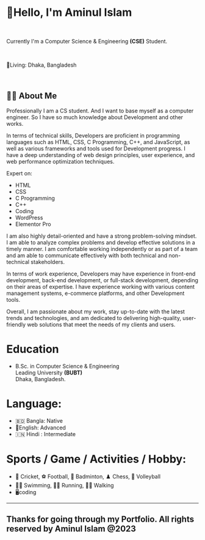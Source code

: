# 👋Hello, I'm Aminul Islam 
<br>
<p>Currently I'm a Computer Science & Engineering <b>(CSE)</b> Student. </p>
<br>
<p>🏡Living: Dhaka, Bangladesh</p><br>

## 👨‍💼 About Me
<p>Professionally I am a CS student. And I want to base myself as a computer engineer. So I have so much knowledge about Development and other works.

In terms of technical skills, Developers are proficient in programming languages such as HTML, CSS, C Programming, C++, and JavaScript, as well as various frameworks and tools used for Development progress. I have a deep understanding of web design principles, user experience, and web performance optimization techniques.

Expert on:
- HTML
- CSS
- C Programming
- C++
- Coding
- WordPress
- Elementor Pro

I am also highly detail-oriented and have a strong problem-solving mindset. I am able to analyze complex problems and develop effective solutions in a timely manner. I am comfortable working independently or as part of a team and am able to communicate effectively with both technical and non-technical stakeholders.

In terms of work experience, Developers may have experience in front-end development, back-end development, or full-stack development, depending on their areas of expertise. I have experience working with various content management systems, e-commerce platforms, and other Development tools.

Overall, I am passionate about my work, stay up-to-date with the latest trends and technologies, and am dedicated to delivering high-quality, user-friendly web solutions that meet the needs of my clients and users.</p>

# Education
 - B.Sc. in Computer Science & Engineering<br>
 Leading University <b>(BUBT)</b><br>
Dhaka, Bangladesh.

# Language:
 - 🇧🇩 Bangla: Native
 - 🏴󠁧󠁢󠁥󠁮󠁧󠁿English: Advanced
 - 🇮🇳 Hindi : Intermediate

# Sports / Game / Activities / Hobby:
 - 🏏 Cricket, ⚽ Football, 🏸 Badminton, ♟️ Chess, 🏐 Volleyball
 - 🏊‍♂️ Swimming, 🏃‍♂️ Running, 🚶‍♂️ Walking
 - 🖥️coding

 --------------------------------
   Thanks for going through my Portfolio. All rights reserved by Aminul Islam @2023
 --------------------------------
